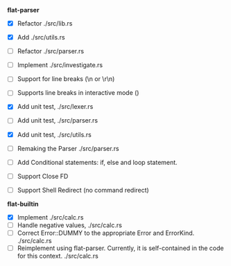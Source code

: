 **flat-parser**
- [x] Refactor ./src/lib.rs
- [x] Add ./src/utils.rs
- [ ] Refactor ./src/parser.rs
- [ ] Implement ./src/investigate.rs
- [ ] Support for line breaks (\n or \r\n)
- [ ] Supports line breaks in interactive mode (\)
- [x] Add unit test, ./src/lexer.rs
- [ ] Add unit test, ./src/parser.rs
- [x] Add unit test, ./src/utils.rs
- [ ] Remaking the Parser ./src/parser.rs
- [ ] Add Conditional statements: if, else and loop statement.
- [ ] Support Close FD
- [ ] Support Shell Redirect (no command redirect)


**flat-builtin**
- [x] Implement ./src/calc.rs
- [ ] Handle negative values, ./src/calc.rs
- [ ] Correct Error::DUMMY to the appropriate Error and ErrorKind. ./src/calc.rs
- [ ] Reimplement using flat-parser. Currently, it is self-contained in the code for this context. ./src/calc.rs